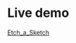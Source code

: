 # Live demo #

[Etch_a_Sketch](https://raw.githack.com/Matt19890303/Etch_a_Sketch/master/index.html)
